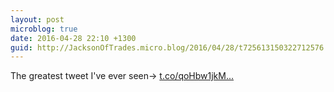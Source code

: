 ```yaml
---
layout: post
microblog: true
date: 2016-04-28 22:10 +1300
guid: http://JacksonOfTrades.micro.blog/2016/04/28/t725613150322712576.html
---
```

The greatest tweet I've ever seen→ [t.co/qoHbw1jkM...](https://t.co/qoHbw1jkMj)
